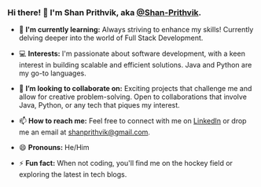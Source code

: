 ### Hi there! 👋 I'm Shan Prithvik, aka [@Shan-Prithvik](https://github.com/Shan-Prithvik).

- 🌱 **I'm currently learning:** Always striving to enhance my skills! Currently delving deeper into the world of Full Stack Development.

- 💻 **Interests:** I'm passionate about software development, with a keen interest in building scalable and efficient solutions. Java and Python are my go-to languages.

- 🤝 **I’m looking to collaborate on:** Exciting projects that challenge me and allow for creative problem-solving. Open to collaborations that involve Java, Python, or any tech that piques my interest.

- 📫 **How to reach me:** Feel free to connect with me on [LinkedIn](https://www.linkedin.com/in/shanprithvik/) or drop me an email at shanprithvik@gmail.com.

- 😄 **Pronouns:** He/Him

- ⚡ **Fun fact:** When not coding, you'll find me on the hockey field or exploring the latest in tech blogs.

<!---
Shan-Prithvik/Shan-Prithvik is a ✨ special ✨ repository because its `README.md` (this file) appears on your GitHub profile.
You can click the Preview link to take a look at your changes.
--->
